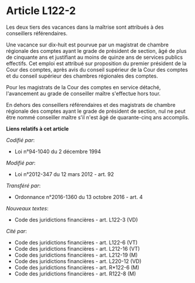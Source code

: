 # Article L122-2

Les deux tiers des vacances dans la maîtrise sont attribués à des conseillers référendaires.

Une vacance sur dix-huit est pourvue par un magistrat de chambre régionale des comptes ayant le grade de président de
section, âgé de plus de cinquante ans et justifiant au moins de quinze ans de services publics effectifs. Cet emploi est
attribué sur proposition du premier président de la Cour des comptes, après avis du conseil supérieur de la Cour des comptes
et du conseil supérieur des chambres régionales des comptes.

Pour les magistrats de la Cour des comptes en service détaché, l'avancement au grade de conseiller maître s'effectue hors
tour.

En dehors des conseillers référendaires et des magistrats de chambre régionale des comptes ayant le grade de président de
section, nul ne peut être nommé conseiller maître s'il n'est âgé de quarante-cinq ans accomplis.

**Liens relatifs à cet article**

_Codifié par_:

  - Loi n°94-1040 du 2 décembre 1994

_Modifié par_:

  - Loi n°2012-347 du 12 mars 2012 - art. 92

_Transféré par_:

  - Ordonnance n°2016-1360 du 13 octobre 2016 - art. 4

_Nouveaux textes_:

  - Code des juridictions financières - art. L122-3 (VD)

_Cité par_:

  - Code des juridictions financières - art. L122-6 (VT)
  - Code des juridictions financières - art. L212-16 (VT)
  - Code des juridictions financières - art. L212-19 (M)
  - Code des juridictions financières - art. L220-12 (VD)
  - Code des juridictions financières - art. R*122-6 (M)
  - Code des juridictions financières - art. R122-8 (M)
